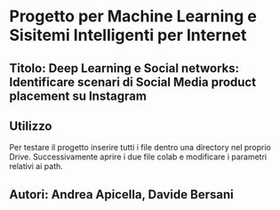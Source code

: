 # Progetto per Machine Learning e Sisitemi Intelligenti per Internet

## Titolo: Deep Learning e Social networks: Identificare scenari di Social Media product placement su Instagram

## Utilizzo
Per testare il progetto inserire tutti i file dentro una directory nel proprio Drive. Successivamente aprire i due file colab e modificare i parametri relativi ai path.

## Autori: Andrea Apicella, Davide Bersani 
